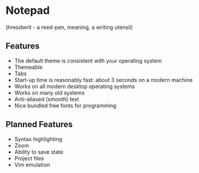 # Notepad 
(hreodwrit - a reed-pen, meaning, a writing utensil)

## Features
- The default theme is consistent with your operating system
- Themeable
- Tabs
- Start-up time is reasonably fast: about 3 seconds on a modern machine
- Works on all modern desktop operating systems
- Works on many old systems
- Anti-aliased (smooth) text
- Nice bundled free fonts for programming

## Planned Features
- Syntax highlighting
- Zoom
- Ability to save state
- Project files
- Vim emulation
